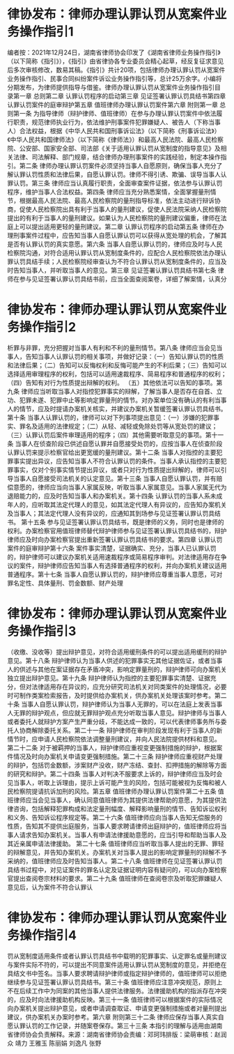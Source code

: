 # 律协发布：律师办理认罪认罚从宽案件业务操作指引1

编者按：2021年12月24日，湖南省律师协会印发了《湖南省律师业务操作指引》（以下简称《指引》），《指引》由省律协各专业委员会精心起草，经反复征求意见后多次审核修改，数易其稿。《指引》共计20项，包括律师办理认罪认罚从宽案件业务操作指引、民事合同纠纷案件诉讼业务操作指引等，总计25万余字。小编将分期发布，为律师提供指导与借鉴。律师办理认罪认罚从宽案件业务操作指引目   录第一章  总则第二章  认罪认罚程序的启动第三章  见证签署认罪认罚具结书第四章  认罪认罚案件的庭审辩护第五章  值班律师办理认罪认罚案件第六章  附则第一章  总则第一条  为指导律师（辩护律师、值班律师）在参与办理认罪认罚案件中依法履行职责，规范律师执业行为，依法维护刑事案件犯罪嫌疑人、被告人（下称当事人）合法权益，根据《中华人民共和国刑事诉讼法》（以下简称《刑事诉讼法》）《中华人民共和国律师法》（以下简称《律师法》）和最高人民法院、最高人民检察院、公安部、国家安全部、司法部《关于适用认罪认罚从宽制度的指导意见》及相关法律、司法解释、部门规章，结合律师办理刑事案件的实践经验，制定本操作指引。第二条  律师办理认罪认罚案件必须坚持当事人自愿原则，确保当事人充分了解认罪认罚性质和法律后果，自愿认罪认罚。律师不得引诱、欺骗、误导当事人认罪认罚。第三条  律师应当认真履行职责，全面审查案件证据，依法参与认罪认罚程序，维护当事人合法权益。第四条  律师应当充分熟悉案情，全面掌握量刑情节，根据最高人民法院、最高人民检察院的量刑指导标准，依法主动进行辩诉协商，促使人民检察院出具有利于当事人的量刑建议，促使人民法院采纳人民检察院提出的有利于当事人的量刑建议。如果认为人民检察院的量刑建议偏重，律师在法庭上可以提出适用更轻的量刑建议。第二章  认罪认罚程序的启动第五条  律师在办理刑事案件过程中，应告知当事人自愿认罪认罚可以获得从宽处理的机会，了解其是否有认罪认罚的真实意愿。第六条  当事人自愿认罪认罚的，律师应及时与人民检察院沟通，对符合适用认罪认罚从宽制度条件的，应配合人民检察院依法办理认罪认罚具结手续；人民检察院经审查认为不符合认罪认罚从宽制度条件的，应当及时告知当事人，并听取当事人的意见。第三章  见证签署认罪认罚具结书第七条  律师在参与见证签署认罪认罚具结书前，应当全面查阅案卷，详细了解案情，认真分

# 律协发布：律师办理认罪认罚从宽案件业务操作指引2

析罪与非罪，充分把握对当事人有利和不利的量刑情节。第八条  律师应当会见当事人，告知当事人认罪认罚的相关事项，并做好记录：（一）告知认罪认罚的性质和法律后果；（二）告知可以反悔权利和反悔可能产生的不利后果；（三）告知可以选择适用审理程序的权利，包括可以适用速裁程序、简易程序和普通程序的权利；（四）告知有对行为性质提出辩解的权利。 （五）其他依法可以告知的事项。第九条  律师应当听取当事人对指控犯罪事实的辩解，了解当事人是否存在自首、立功、犯罪未遂、犯罪中止等影响定罪量刑的情节。对办案单位没有确认的有利当事人的情节，应及时提请办案机关核实，并建议办案机关暂缓签署认罪认罚具结书。第十条  当事人认罪认罚的，律师可以对下列事项提出意见：（一）涉嫌的犯罪事实、罪名及适用的法律规定；（二）从轻、减轻或免除处罚等从宽处罚的建议；（三）认罪认罚后案件审理适用的程序；（四）其他需要听取意见的事项。第十一条  当事人在侦查阶段已供述自愿认罪并自愿接受处罚的，应按当事人在侦查阶段认罪认罚来提示检察官给出更宽缓的量刑建议。第十二条  当事人对指控的主要犯罪事实提出异议，应告知当事人不符合认罪认罚的条件。当事人承认指控的主要犯罪事实，仅对个别事实情节提出异议，或者只对行为性质提出辩解的，律师可以引导当事人自愿接受司法机关的认定意见。第十三条  当事人自愿认罪认罚，并有赔偿意愿的，律师应当向当事人家属反映，听取当事人家属意见。当事人家属无代为退赔能力的，应及时告知当事人和办案机关。第十四条  认罪认罚的当事人系未成年人的，应听取其法定代理人的意见，如其法定代理人有异议的，应告知办案机关及当事人；其法定代理人没有异议的，应通知其到场参与见证签署认罪认罚具结书。 第十五条 参与见证签署认罪认罚具结书，既是律师的义务，同时也是律师的权利。办案检察官用值班律师替代辩护律师参与见证签署认罪认罚具结书的，辩护律师应及时向办案检察官提出重新签署认罪认罚具结书的要求。第四章  认罪认罚案件的庭审辩护第十六条  案件事实清楚，证据确实、充分，当事人已认罪认罚的，辩护律师可以建议办案机关适用速裁程序或简易程序审判。对法律适用存在争议的案件，辩护律师应告知当事人有选择普通程序的权利，并向办案机关建议适用普通程序。第十七条  当事人自愿认罪认罚的，辩护律师应尊重当事人意愿，可对罪名定性、具体量刑、罚金数额、财产处理

# 律协发布：律师办理认罪认罚从宽案件业务操作指引3

（收缴、没收等）提出辩护意见，对符合适用缓刑条件的可以提出适用缓刑的辩护意见。第十八条  辩护律师认为当事人供述的犯罪事实无其他证据佐证，或者当事人的供述与其他在案证据存在矛盾冲突，影响定罪量刑的，辩护律师可向办案机关独立提出辩护意见。第十九条  辩护律师认为指控的主要犯罪事实清楚、证据充分，但对法律适用存在异议的，应充分研究司法机关对同类案件的处理情况，必要时可制作类案检索报告，及时提供给办案机关，供办案机关处理该案时参考。第二十条  当事人自愿认罪认罚，辩护律师认为当事人无罪的，可以在法庭上发表当事人无罪的辩护观点，但应就无罪辩护观点充分听取当事人意见。辩护律师与当事人或者委托人就辩护方案产生严重分歧，不能达成一致的，可以代表律师事务所与委托人协商解除委托关系。第二十一条  辩护律师在审判阶段发现有利于当事人的新情节时，应申请人民检察院依法调整量刑建议，并向人民法院提供材料和意见。 第二十二条  对于被羁押的当事人，辩护律师应重视变更强制措施的辩护，根据案件情况及时向办案机关申请变更强制措施。第二十三条  辩护律师应重视财产处理的辩护，包括罚金数额，涉案财产没收，财产冻结、查封、扣押措施的解除等方面的研究和辩护。第二十四条  当事人对判决不服要求上诉的，辩护律师应当及时会见当事人，听取上诉理由，提示上诉可能产生的风险，包括可能被视为反悔和被人民检察院提请抗诉加刑的风险。第五章  值班律师办理认罪认罚案件第二十五条  值班律师应当会见当事人，确认同意值班律师为其提供法律帮助的意愿，为其提供法律咨询，包括解释犯罪构成和法定量刑幅度、解释影响量刑的情节、告知诉讼权利和义务、告知诉讼程序规定等。第二十六条  值班律师应向当事人告知无偿服务的性质，告知其不提供出庭服务，当事人要求聘请律师出庭辩护的，值班律师应将当事人请求告知办案机关。当事人有申请法律援助意愿的，应当引导和帮助当事人及其近亲属申请法律援助。 第二十七条  值班律师应当听取当事人提出的无罪、罪轻的辩解意见，并告知办案机关。办案机关对当事人提出的影响定罪量刑的辩解不予采纳的，值班律师应及时告知当事人。第二十八条  值班律师在见证签署认罪认罚具结书过程中，对见证案件的罪名认定及证据证明内容有疑问的，可以向办案检察官提出查阅卷宗材料的要求。第二十九条  值班律师在查阅卷宗及听取犯罪嫌疑人意见后，认为案件不符合认罪认

# 律协发布：律师办理认罪认罚从宽案件业务操作指引4

罚从宽制度适用条件或者认罪认罚具结书中载明的犯罪事实、认定罪名或量刑建议与案件实际不符的，可以提出不同意案件适用认罪认罚从宽制度的意见，并拒绝在具结文书中签名。当事人要求聘请辩护律师或指定辩护律师的，值班律师可以拒绝继续参与见证签署认罪认罚具结书。第三十条  值班律师应注意冲突规范，原则上不在后续工作中为同案的其他当事人提供法律服务。法律援助机构的指派存在冲突的，应及时向法律援助机构反映。第三十一条  值班律师可以根据案件的实际情况向办案机关提出辩护意见，或者申请调查取证、申请变更强制措施或者对量刑提出建议，供办案机关办案时参考。第六章  附则第三十二条  律师应保存当事人真实自愿认罪认罚的工作记录，并随案卷保存。第三十三条  本指引的理解与适用由湖南省律师协会负责解释。来源：湖南省律师协会责编：邓珂玮排版：梁萌审核：赵润众 靖力 王雅玉 陈丽娟 刘逸凡 张野

